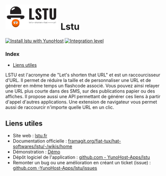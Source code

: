 # <img src="/images/lstu_logo.svg" height="80px" alt="logo de lstu"> Lstu

[![Install lstu with YunoHost](https://install-app.yunohost.org/install-with-yunohost.png)](https://install-app.yunohost.org/?app=lstu) [![Integration level](https://dash.yunohost.org/integration/lstu.svg)](https://dash.yunohost.org/appci/app/lstu)

### Index

- [Liens utiles](#liens-utiles)

LSTU est l'acronyme de "Let's shorten that URL" et est un raccourcisseur d'URL. Il permet de réduire la taille et de personnaliser une URL et de générer en même temps un flashcode associé. Vous pouvez ainsi relayer une URL plus courte dans des SMS, sur des publications papier ou des affiches. Il propose aussi une API permettant de générer ces liens à partir d'appel d'autres applications. Une extension de navigateur vous permet aussi de raccourcir n'importe quelle URL en un clic.

## Liens utiles

+ Site web : [lstu.fr](https://lstu.fr)
+ Documentation officielle : [framagit.org/fiat-tux/hat-softwares/lstu/-/wikis/home](https://framagit.org/fiat-tux/hat-softwares/lstu/-/wikis/home)
+ Démonstration : [Démo](https://lstu.fr)
+ Dépôt logiciel de l'application : [github.com - YunoHost-Apps/lstu](https://github.com/YunoHost-Apps/lstu_ynh)
+ Remonter un bug ou une amélioration en créant un ticket (issue) : [github.com -YunoHost-Apps/lstu/issues](https://github.com/YunoHost-Apps/lstu_ynh/issues)
